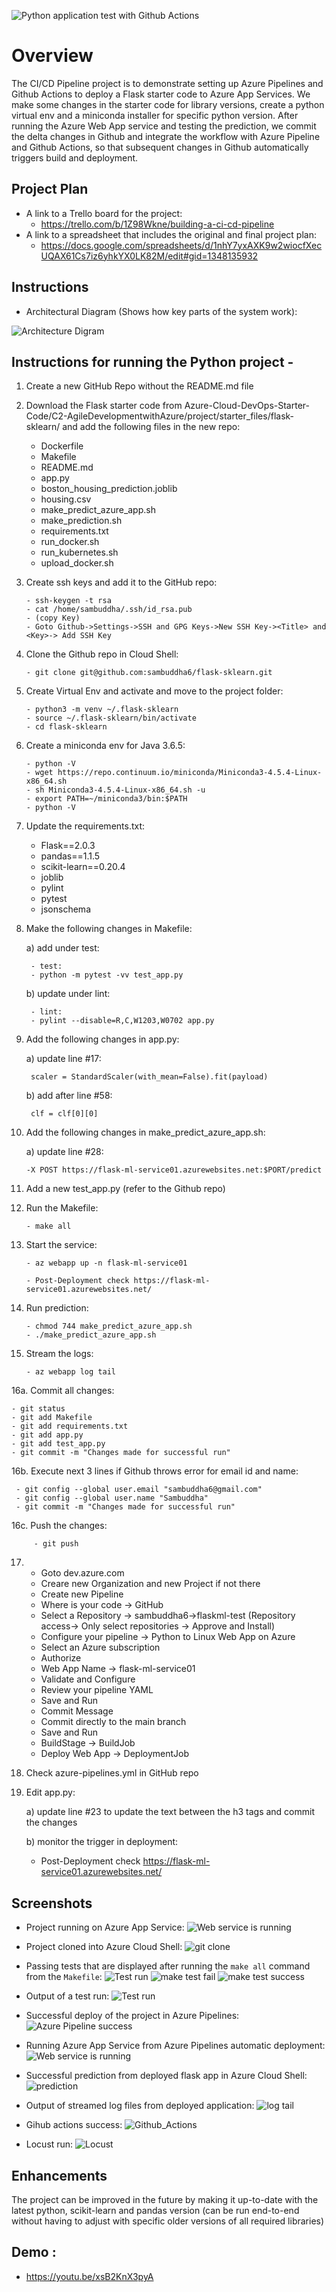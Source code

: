 ![Python application test with Github Actions](https://img.shields.io/github/workflow/status/actions/toolkit/toolkit-unit-tests?label=Python%20application%20test%20with%20Github%20Actions)

# Overview

The CI/CD Pipeline project is to demonstrate setting up Azure Pipelines and Github Actions to deploy a Flask starter code to Azure App Services. We make some changes in the starter code for library versions, create a python virtual env and a miniconda installer for specific python version. After running the Azure Web App service and testing the prediction, we commit the delta changes in Github and integrate the workflow with Azure Pipeline and Github Actions, so that subsequent changes in Github automatically triggers build and deployment.

## Project Plan

* A link to a Trello board for the project:
  - https://trello.com/b/1Z98Wkne/building-a-ci-cd-pipeline
* A link to a spreadsheet that includes the original and final project plan:
  - https://docs.google.com/spreadsheets/d/1nhY7yxAXK9w2wiocfXecUQAX61Cs7iz6yhkYX0LK82M/edit#gid=1348135932

## Instructions
 
* Architectural Diagram (Shows how key parts of the system work):

![Architecture Digram](./docs/source/_static/img/Architecture.JPG)

## Instructions for running the Python project - 

1. Create a new GitHub Repo without the README.md file

2. Download the Flask starter code from Azure-Cloud-DevOps-Starter-Code/C2-AgileDevelopmentwithAzure/project/starter_files/flask-sklearn/ and add the following files in the new repo: 
   - Dockerfile
   - Makefile
   - README.md
   - app.py
   - boston_housing_prediction.joblib
   - housing.csv
   - make_predict_azure_app.sh
   - make_prediction.sh
   - requirements.txt
   - run_docker.sh
   - run_kubernetes.sh
   - upload_docker.sh

3. Create ssh keys and add it to the GitHub repo:


	   - ssh-keygen -t rsa
	   - cat /home/sambuddha/.ssh/id_rsa.pub
	   - (copy Key)
	   - Goto Github->Settings->SSH and GPG Keys->New SSH Key-><Title> and <Key>-> Add SSH Key
 
4. Clone the Github repo in Cloud Shell:
	
	   - git clone git@github.com:sambuddha6/flask-sklearn.git
  
5. Create Virtual Env and activate and move to the project folder:
	
	
	   - python3 -m venv ~/.flask-sklearn
	   - source ~/.flask-sklearn/bin/activate
	   - cd flask-sklearn

6. Create a miniconda env for Java 3.6.5:
	
	
	   - python -V
	   - wget https://repo.continuum.io/miniconda/Miniconda3-4.5.4-Linux-x86_64.sh
	   - sh Miniconda3-4.5.4-Linux-x86_64.sh -u
	   - export PATH=~/miniconda3/bin:$PATH
	   - python -V
  
7. Update the requirements.txt:
   - Flask==2.0.3
   - pandas==1.1.5
   - scikit-learn==0.20.4
   - joblib
   - pylint
   - pytest
   - jsonschema
  
8. Make the following changes in Makefile:

    a) add under test:
    
		- test:
		- python -m pytest -vv test_app.py
    
    b) update under lint:
    
		- lint:
		- pylint --disable=R,C,W1203,W0702 app.py
  
9. Add the following changes in app.py:
	
    a) update line #17:
	   
	   	scaler = StandardScaler(with_mean=False).fit(payload)
	   
    b) add after line #58:
	   
	   	clf = clf[0][0]
  
10. Add the following changes in make_predict_azure_app.sh:

    a) update line #28:
   	
		-X POST https://flask-ml-service01.azurewebsites.net:$PORT/predict
  
11. Add a new test_app.py (refer to the Github repo)
  
12. Run the Makefile:

		- make all
  
13. Start the service:
	
		- az webapp up -n flask-ml-service01
	
		- Post-Deployment check https://flask-ml-service01.azurewebsites.net/
  
14. Run prediction:
    
    	- chmod 744 make_predict_azure_app.sh
    	- ./make_predict_azure_app.sh
  
15. Stream the logs:
    
    	- az webapp log tail
  
16a. Commit all changes:
	
	- git status
	- git add Makefile
	- git add requirements.txt
	- git add app.py
	- git add test_app.py
	- git commit -m "Changes made for successful run"
  
16b. Execute next 3 lines if Github throws error for email id and name:

	 - git config --global user.email "sambuddha6@gmail.com"
	 - git config --global user.name "Sambuddha"
	 - git commit -m "Changes made for successful run"

16c. Push the changes:

         - git push
  
17. - Goto dev.azure.com 
    - Creare new Organization and new Project if not there
    - Create new Pipeline
    - Where is your code -> GitHub
    - Select a Repository -> sambuddha6->flaskml-test (Repository access-> Only select repositories -> Approve and Install)
    - Configure your pipeline -> Python to Linux Web App on Azure
    - Select an Azure subscription
    - Authorize
    - Web App Name -> flask-ml-service01
    - Validate and Configure
    - Review your pipeline YAML
    - Save and Run
    - Commit Message
    - Commit directly to the main branch
    - Save and Run
    - BuildStage -> BuildJob
    - Deploy Web App -> DeploymentJob
  
18. Check azure-pipelines.yml in GitHub repo
  
19. Edit app.py:

    a) update line #23 to update the text between the h3 tags and commit the changes
    
    b) monitor the trigger in deployment:
       
       - Post-Deployment check https://flask-ml-service01.azurewebsites.net/

  ## Screenshots
* Project running on Azure App Service:
  ![Web service is running](./docs/source/_static/img/Web_service_is_running.JPG)
  
* Project cloned into Azure Cloud Shell:
  ![git clone](./docs/source/_static/img/git_clone.JPG)

* Passing tests that are displayed after running the `make all` command from the `Makefile`:
  ![Test run](./docs/source/_static/img/Test_run.JPG)
  ![make test fail](./docs/source/_static/img/make_test_fail.JPG)
  ![make test success](./docs/source/_static/img/make_test_success.JPG)

* Output of a test run:
  ![Test run](./docs/source/_static/img/Test_run.JPG)

* Successful deploy of the project in Azure Pipelines: 
  ![Azure Pipeline success](./docs/source/_static/img/Azure_Pipeline_success.JPG)

* Running Azure App Service from Azure Pipelines automatic deployment:
  ![Web service is running](./docs/source/_static/img/Web_service_is_running_2.JPG)

* Successful prediction from deployed flask app in Azure Cloud Shell:
  ![prediction](./docs/source/_static/img/prediction.JPG)

* Output of streamed log files from deployed application:
  ![log tail](./docs/source/_static/img/log_tail.JPG)

* Gihub actions success:
  ![Github_Actions](./docs/source/_static/img/Github_Actions_success.JPG)
	
* Locust run:
  ![Locust](./docs/source/_static/img/Locust.JPG)

## Enhancements

The project can be improved in the future by making it up-to-date with the latest python, scikit-learn and pandas version (can be run end-to-end without having to adjust with specific older versions of all required libraries)

## Demo :

- https://youtu.be/xsB2KnX3pyA

